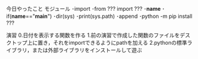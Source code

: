 今日やったこと
モジュール
･import
･from ??? import ???
･__name__
･if(__name__=="__main__")
･dir(sys)
･print(sys.path)
･append
･python -m pip install ???

演習
0.日付を表示する関数を作る
1.前の演習で作成した関数のファイルをデスクトップ上に置き，それをimportできるようにpathを加える
2.pythonの標準ライブラリ，または外部ライブラリをインストールして遊ぶ
